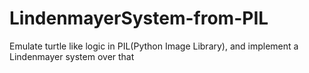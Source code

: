 # LindenmayerSystem-from-PIL
Emulate turtle like logic in PIL(Python Image Library), and implement a Lindenmayer system over that
